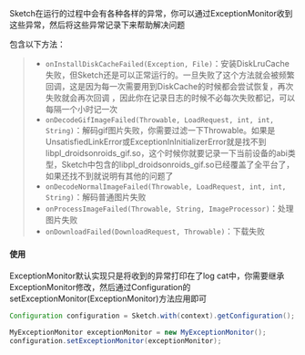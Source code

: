 Sketch在运行的过程中会有各种各样的异常，你可以通过ExceptionMonitor收到这些异常，然后将这些异常记录下来帮助解决问题

包含以下方法：
>* `onInstallDiskCacheFailed(Exception, File)`：安装DiskLruCache失败，但Sketch还是可以正常运行的。一旦失败了这个方法就会被频繁回调，这是因为每一次需要用到DiskCache的时候都会尝试恢复，再次失败就会再次回调
，因此你在记录日志的时候不必每次失败都记，可以每隔一个小时记一次
>* `onDecodeGifImageFailed(Throwable, LoadRequest, int, int, String)`：解码gif图片失败，你需要过滤一下Throwable。如果是UnsatisfiedLinkError或ExceptionInInitializerError就是找不到libpl_droidsonroids_gif.so，这个时候你就要记录一下当前设备的abi类型，Sketch中包含的libpl_droidsonroids_gif.so已经覆盖了全平台了，如果还找不到就说明有其他的问题了
>* `onDecodeNormalImageFailed(Throwable, LoadRequest, int, int, String)`：解码普通图片失败
>* `onProcessImageFailed(Throwable, String, ImageProcessor)`：处理图片失败
>* `onDownloadFailed(DownloadRequest, Throwable)`：下载失败

#### 使用

ExceptionMonitor默认实现只是将收到的异常打印在了log cat中，你需要继承ExceptionMonitor修改，然后通过Configuration的setExceptionMonitor(ExceptionMonitor)方法应用即可

```java
Configuration configuration = Sketch.with(context).getConfiguration();

MyExceptionMonitor exceptionMonitor = new MyExceptionMonitor();
configuration.setExceptionMonitor(exceptionMonitor);
```
